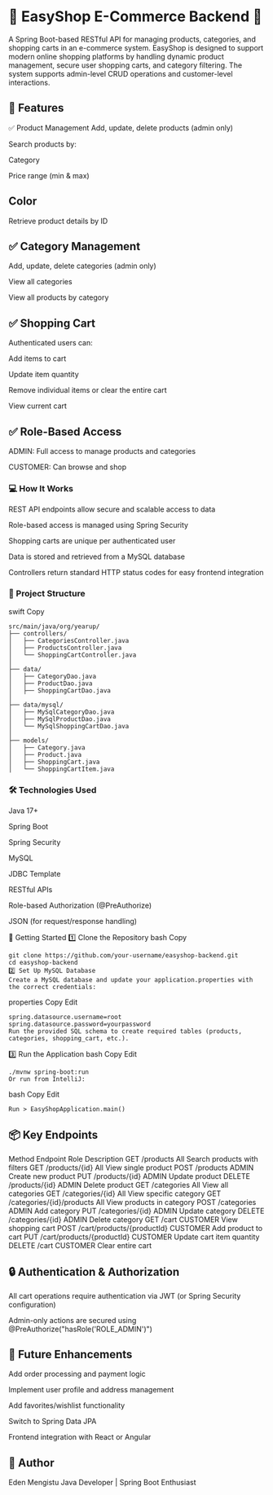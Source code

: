# 🛒 EasyShop E-Commerce Backend 🛒
A Spring Boot-based RESTful API for managing products, categories, and shopping carts in an e-commerce system. EasyShop is designed to support modern online shopping platforms by handling dynamic product management, secure user shopping carts, and category filtering. The system supports admin-level CRUD operations and customer-level interactions.

## 📌 Features
✅ Product Management
Add, update, delete products (admin only)

Search products by:

Category

Price range (min & max)

## Color

Retrieve product details by ID

## ✅ Category Management
Add, update, delete categories (admin only)

View all categories

View all products by category

## ✅ Shopping Cart
Authenticated users can:

Add items to cart

Update item quantity

Remove individual items or clear the entire cart

View current cart

## ✅ Role-Based Access
ADMIN: Full access to manage products and categories

CUSTOMER: Can browse and shop

### 💻 How It Works
REST API endpoints allow secure and scalable access to data

Role-based access is managed using Spring Security

Shopping carts are unique per authenticated user

Data is stored and retrieved from a MySQL database

Controllers return standard HTTP status codes for easy frontend integration

### 🧱 Project Structure
swift
Copy
```Edit
src/main/java/org/yearup/
├── controllers/
│   ├── CategoriesController.java
│   ├── ProductsController.java
│   └── ShoppingCartController.java
│
├── data/
│   ├── CategoryDao.java
│   ├── ProductDao.java
│   ├── ShoppingCartDao.java
│
├── data/mysql/
│   ├── MySqlCategoryDao.java
│   ├── MySqlProductDao.java
│   └── MySqlShoppingCartDao.java
│
├── models/
│   ├── Category.java
│   ├── Product.java
│   ├── ShoppingCart.java
│   └── ShoppingCartItem.java
```
### 🛠️ Technologies Used
Java 17+

Spring Boot

Spring Security

MySQL

JDBC Template

RESTful APIs

Role-based Authorization (@PreAuthorize)

JSON (for request/response handling)

🚀 Getting Started
1️⃣ Clone the Repository
bash
Copy
```Edit
git clone https://github.com/your-username/easyshop-backend.git
cd easyshop-backend
2️⃣ Set Up MySQL Database
Create a MySQL database and update your application.properties with the correct credentials:
```
properties
Copy
Edit
```spring.datasource.url=jdbc:mysql://localhost:3306/easyshop_db
spring.datasource.username=root
spring.datasource.password=yourpassword
Run the provided SQL schema to create required tables (products, categories, shopping_cart, etc.).
```
3️⃣ Run the Application
bash
Copy
Edit
```
./mvnw spring-boot:run
Or run from IntelliJ:
```
bash
Copy
Edit
```
Run > EasyShopApplication.main()
```
## 📦 Key Endpoints
Method	Endpoint	Role	Description
GET	/products	All	Search products with filters
GET	/products/{id}	All	View single product
POST	/products	ADMIN	Create new product
PUT	/products/{id}	ADMIN	Update product
DELETE	/products/{id}	ADMIN	Delete product
GET	/categories	All	View all categories
GET	/categories/{id}	All	View specific category
GET	/categories/{id}/products	All	View products in category
POST	/categories	ADMIN	Add category
PUT	/categories/{id}	ADMIN	Update category
DELETE	/categories/{id}	ADMIN	Delete category
GET	/cart	CUSTOMER	View shopping cart
POST	/cart/products/{productId}	CUSTOMER	Add product to cart
PUT	/cart/products/{productId}	CUSTOMER	Update cart item quantity
DELETE	/cart	CUSTOMER	Clear entire cart

## 🔒 Authentication & Authorization
All cart operations require authentication via JWT (or Spring Security configuration)

Admin-only actions are secured using @PreAuthorize("hasRole('ROLE_ADMIN')")

## 🔮 Future Enhancements
Add order processing and payment logic

Implement user profile and address management

Add favorites/wishlist functionality

Switch to Spring Data JPA

Frontend integration with React or Angular

## 🙋 Author
Eden Mengistu
Java Developer | Spring Boot Enthusiast
